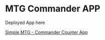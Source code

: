 # MTG Commander APP

Deployed App here

[Simple MTG - Commander Counter App](https://simple-mtg.netlify.app/)